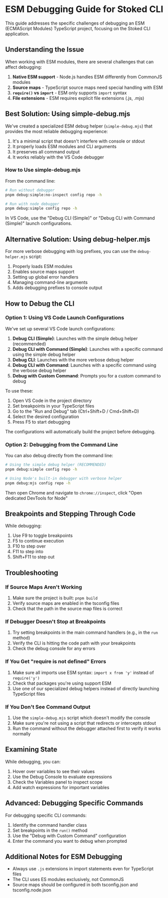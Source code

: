 # ESM Debugging Guide for Stoked CLI

This guide addresses the specific challenges of debugging an ESM (ECMAScript Modules) TypeScript project, focusing on the Stoked CLI application.

## Understanding the Issue

When working with ESM modules, there are several challenges that can affect debugging:

1. **Native ESM support** - Node.js handles ESM differently from CommonJS modules
2. **Source maps** - TypeScript source maps need special handling with ESM
3. **`require()` vs `import`** - ESM only supports `import` syntax
4. **File extensions** - ESM requires explicit file extensions (.js, .mjs)

## Best Solution: Using simple-debug.mjs

We've created a specialized ESM debug helper (`simple-debug.mjs`) that provides the most reliable debugging experience:

1. It's a minimal script that doesn't interfere with console or stdout
2. It properly loads ESM modules and CLI arguments
3. It preserves all command output
4. It works reliably with the VS Code debugger

### How to Use simple-debug.mjs

From the command line:
```bash
# Run without debugger
pnpm debug:simple:no-inspect config repo -h

# Run with node debugger
pnpm debug:simple config repo -h
```

In VS Code, use the "Debug CLI (Simple)" or "Debug CLI with Command (Simple)" launch configurations.

## Alternative Solution: Using debug-helper.mjs

For more verbose debugging with log prefixes, you can use the `debug-helper.mjs` script:

1. Properly loads ESM modules
2. Enables source maps support
3. Setting up global error handlers
4. Managing command-line arguments
5. Adds debugging prefixes to console output

## How to Debug the CLI

### Option 1: Using VS Code Launch Configurations

We've set up several VS Code launch configurations:

1. **Debug CLI (Simple)**: Launches with the simple debug helper (recommended)
2. **Debug CLI with Command (Simple)**: Launches with a specific command using the simple debug helper
3. **Debug CLI**: Launches with the more verbose debug helper
4. **Debug CLI with Command**: Launches with a specific command using the verbose debug helper
5. **Debug with Custom Command**: Prompts you for a custom command to debug

To use these:
1. Open VS Code in the project directory
2. Set breakpoints in your TypeScript files
3. Go to the "Run and Debug" tab (Ctrl+Shift+D / Cmd+Shift+D)
4. Select the desired configuration
5. Press F5 to start debugging

The configurations will automatically build the project before debugging.

### Option 2: Debugging from the Command Line

You can also debug directly from the command line:

```bash
# Using the simple debug helper (RECOMMENDED)
pnpm debug:simple config repo -h

# Using Node's built-in debugger with verbose helper
pnpm debug:mjs config repo -h
```

Then open Chrome and navigate to `chrome://inspect`, click "Open dedicated DevTools for Node"

## Breakpoints and Stepping Through Code

While debugging:

1. Use F9 to toggle breakpoints
2. F5 to continue execution
3. F10 to step over
4. F11 to step into
5. Shift+F11 to step out

## Troubleshooting

### If Source Maps Aren't Working

1. Make sure the project is built: `pnpm build`
2. Verify source maps are enabled in the tsconfig files
3. Check that the path in the source map files is correct

### If Debugger Doesn't Stop at Breakpoints

1. Try setting breakpoints in the main command handlers (e.g., in the `run` method)
2. Verify the CLI is hitting the code path with your breakpoints
3. Check the debug console for any errors

### If You Get "require is not defined" Errors

1. Make sure all imports use ESM syntax: `import x from 'y'` instead of `require('y')`
2. Check that packages you're using support ESM
3. Use one of our specialized debug helpers instead of directly launching TypeScript files

### If You Don't See Command Output

1. Use the `simple-debug.mjs` script which doesn't modify the console
2. Make sure you're not using a script that redirects or intercepts stdout
3. Run the command without the debugger attached first to verify it works normally

## Examining State

While debugging, you can:

1. Hover over variables to see their values
2. Use the Debug Console to evaluate expressions
3. Check the Variables panel to inspect scope
4. Add watch expressions for important variables

## Advanced: Debugging Specific Commands

For debugging specific CLI commands:

1. Identify the command handler class
2. Set breakpoints in the `run()` method
3. Use the "Debug with Custom Command" configuration
4. Enter the command you want to debug when prompted

## Additional Notes for ESM Debugging

- Always use `.js` extensions in import statements even for TypeScript files
- The CLI uses ES modules exclusively, not CommonJS
- Source maps should be configured in both tsconfig.json and tsconfig.node.json 